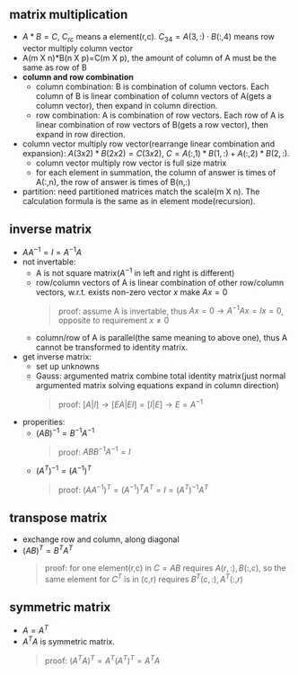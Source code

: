 ## matrix multiplication
- $A*B=C$, $C_{rc}$ means a element(r,c). $C_{34}=A(3,:)\cdot B(:,4)$ means row vector multiply column vector
- A(m X n)*B(n X p)=C(m X p), the amount of column of A must be the same as row of B
- **column and row combination**
    - column combination: B is combination of column vectors. Each column of B is linear combination of column vectors of A(gets a column vector), then expand in column direction.
    - row combination: A is combination of row vectors. Each row of A is linear combination of row vectors of B(gets a row vector), then expand in row direction.
- column vector multiply row vector(rearrange linear combination and expansion): $A(3x2)*B(2x2)=C(3x2)$, $C=A(:,1)*B(1,:) + A(:,2)*B(2,:)$.
    - column vector multiply row vector is full size matrix
    - for each element in summation, the column of answer is times of A(:,n), the row of answer is times of B(n,:)
- partition: need partitioned matrices match the scale(m X n). The calculation formula is the same as in element mode(recursion).

## inverse matrix
- $AA^{-1}=I=A^{-1}A$
- not invertable:
    - A is not square matrix($A^{-1}$ in left and right is different)
    - row/column vectors of A is linear combination of other row/column vectors, w.r.t. exists non-zero vector $x$ make $Ax=0$
        > proof: assume A is invertable, thus $Ax=0\to A^{-1}Ax=Ix=0$, opposite to requirement $x\neq 0$
    - column/row of A is parallel(the same meaning to above one), thus A cannot be transformed to identity matrix.
- get inverse matrix:
    - set up unknowns
    - Gauss: argumented matrix combine total identity matrix(just normal argumented matrix solving equations expand in column direction)
        > proof: $[A|I]\to [EA|EI]=[I|E]\to E=A^{-1}$
- properities:
    - $(AB)^{-1}=B^{-1}A^{-1}$
        > proof: $ABB^{-1}A^{-1}=I$
    - $(A^T)^{-1}=(A^{-1})^T$
        > proof: $(AA^{-1})^T=(A^{-1})^{T}A^T=I=(A^T)^{-1}A^T$

## transpose matrix
- exchange row and column, along diagonal
- $(AB)^T=B^T A^T$
    > proof: for one element(r,c) in $C=AB$ requires $A(r,:),B(:,c)$, so the same element for $C^T$ is in (c,r) requires $B^{T}(c,:),A^{T}(:,r)$

## symmetric matrix
- $A=A^T$
- $A^TA$ is symmetric matrix.
    > proof: $(A^TA)^T=A^T(A^T)^T=A^TA$